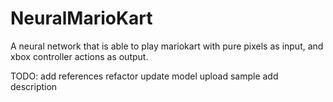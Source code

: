 # NeuralMarioKart
A neural network that is able to play mariokart with pure pixels as input, and xbox controller actions as output.

TODO: 
add references
refactor
update model
upload sample
add description 
